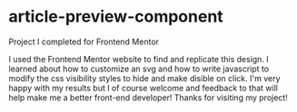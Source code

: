 # article-preview-component
Project I completed for Frontend Mentor

I used the Frontend Mentor website to find and replicate this design. 
I learned about how to customize an svg and how to write javascript to 
modify the css visibility styles to hide and make disible on click. 
I'm very happy with my results but I of course welcome and feedback to
that will help make me a better front-end developer! Thanks for visiting my project!

